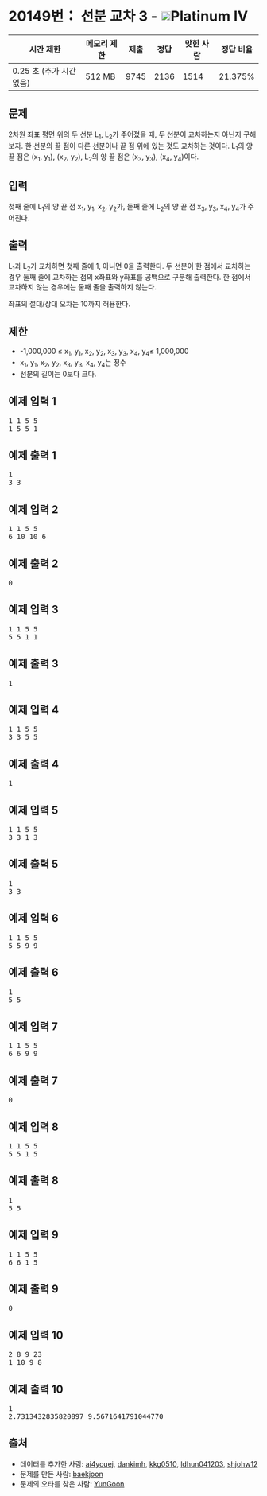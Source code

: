 # 20149번： 선분 교차 3 - <img src="https://static.solved.ac/tier_small/17.svg" style="height:20px" />Platinum IV


| 시간 제한 | 메모리 제한 | 제출 | 정답 | 맞힌 사람 | 정답 비율 |
| --- | --- | --- | --- | --- | --- |
| 0.25 초 (추가 시간 없음) | 512 MB | 9745 | 2136 | 1514 | 21.375% |


## 문제


2차원 좌표 평면 위의 두 선분 L<sub>1</sub>, L<sub>2</sub>가 주어졌을 때, 두 선분이 교차하는지 아닌지 구해보자. 한 선분의 끝 점이 다른 선분이나 끝 점 위에 있는 것도 교차하는 것이다.
L<sub>1</sub>의 양 끝 점은 (x<sub>1</sub>, y<sub>1</sub>), (x<sub>2</sub>, y<sub>2</sub>), L<sub>2</sub>의 양 끝 점은 (x<sub>3</sub>, y<sub>3</sub>), (x<sub>4</sub>, y<sub>4</sub>)이다.



## 입력


첫째 줄에 L<sub>1</sub>의 양 끝 점 x<sub>1</sub>, y<sub>1</sub>, x<sub>2</sub>, y<sub>2</sub>가, 둘째 줄에 L<sub>2</sub>의 양 끝 점 x<sub>3</sub>, y<sub>3</sub>, x<sub>4</sub>, y<sub>4</sub>가 주어진다.



## 출력


L<sub>1</sub>과 L<sub>2</sub>가 교차하면 첫째 줄에 1, 아니면 0을 출력한다.
두 선분이 한 점에서 교차하는 경우 둘째 줄에 교차하는 점의 x좌표와 y좌표를 공백으로 구분해 출력한다. 한 점에서 교차하지 않는 경우에는 둘째 줄을 출력하지 않는다.

좌표의 절대/상대 오차는 10까지 허용한다.



## 제한


- -1,000,000 ≤ x<sub>1</sub>, y<sub>1</sub>, x<sub>2</sub>, y<sub>2</sub>, x<sub>3</sub>, y<sub>3</sub>, x<sub>4</sub>, y<sub>4</sub>≤ 1,000,000
- x<sub>1</sub>, y<sub>1</sub>, x<sub>2</sub>, y<sub>2</sub>, x<sub>3</sub>, y<sub>3</sub>, x<sub>4</sub>, y<sub>4</sub>는 정수
- 선분의 길이는 0보다 크다.





## 예제 입력 1


<pre>1 1 5 5
1 5 5 1
</pre>


## 예제 출력 1


<pre>1
3 3
</pre>




## 예제 입력 2


<pre>1 1 5 5
6 10 10 6
</pre>


## 예제 출력 2


<pre>0
</pre>




## 예제 입력 3


<pre>1 1 5 5
5 5 1 1
</pre>


## 예제 출력 3


<pre>1
</pre>




## 예제 입력 4


<pre>1 1 5 5
3 3 5 5
</pre>


## 예제 출력 4


<pre>1
</pre>




## 예제 입력 5


<pre>1 1 5 5
3 3 1 3
</pre>


## 예제 출력 5


<pre>1
3 3
</pre>




## 예제 입력 6


<pre>1 1 5 5
5 5 9 9
</pre>


## 예제 출력 6


<pre>1
5 5
</pre>




## 예제 입력 7


<pre>1 1 5 5
6 6 9 9
</pre>


## 예제 출력 7


<pre>0
</pre>




## 예제 입력 8


<pre>1 1 5 5
5 5 1 5
</pre>


## 예제 출력 8


<pre>1
5 5
</pre>




## 예제 입력 9


<pre>1 1 5 5
6 6 1 5
</pre>


## 예제 출력 9


<pre>0
</pre>




## 예제 입력 10


<pre>2 8 9 23
1 10 9 8
</pre>


## 예제 출력 10


<pre>1
2.7313432835820897 9.5671641791044770
</pre>






## 출처


- 데이터를 추가한 사람: [ai4youej](/user/ai4youej), [dankimh](/user/dankimh), [kkg0510](/user/kkg0510), [ldhun041203](/user/ldhun041203), [shjohw12](/user/shjohw12)
- 문제를 만든 사람: [baekjoon](/user/baekjoon)
- 문제의 오타를 찾은 사람: [YunGoon](/user/YunGoon)




